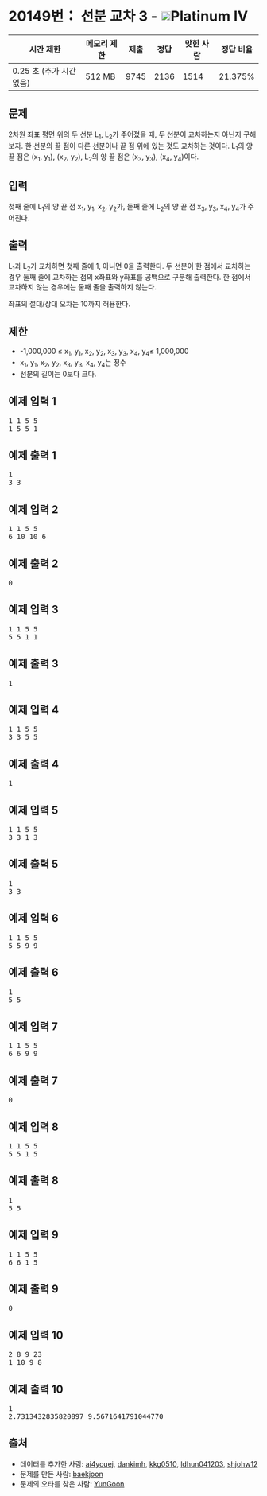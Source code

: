 # 20149번： 선분 교차 3 - <img src="https://static.solved.ac/tier_small/17.svg" style="height:20px" />Platinum IV


| 시간 제한 | 메모리 제한 | 제출 | 정답 | 맞힌 사람 | 정답 비율 |
| --- | --- | --- | --- | --- | --- |
| 0.25 초 (추가 시간 없음) | 512 MB | 9745 | 2136 | 1514 | 21.375% |


## 문제


2차원 좌표 평면 위의 두 선분 L<sub>1</sub>, L<sub>2</sub>가 주어졌을 때, 두 선분이 교차하는지 아닌지 구해보자. 한 선분의 끝 점이 다른 선분이나 끝 점 위에 있는 것도 교차하는 것이다.
L<sub>1</sub>의 양 끝 점은 (x<sub>1</sub>, y<sub>1</sub>), (x<sub>2</sub>, y<sub>2</sub>), L<sub>2</sub>의 양 끝 점은 (x<sub>3</sub>, y<sub>3</sub>), (x<sub>4</sub>, y<sub>4</sub>)이다.



## 입력


첫째 줄에 L<sub>1</sub>의 양 끝 점 x<sub>1</sub>, y<sub>1</sub>, x<sub>2</sub>, y<sub>2</sub>가, 둘째 줄에 L<sub>2</sub>의 양 끝 점 x<sub>3</sub>, y<sub>3</sub>, x<sub>4</sub>, y<sub>4</sub>가 주어진다.



## 출력


L<sub>1</sub>과 L<sub>2</sub>가 교차하면 첫째 줄에 1, 아니면 0을 출력한다.
두 선분이 한 점에서 교차하는 경우 둘째 줄에 교차하는 점의 x좌표와 y좌표를 공백으로 구분해 출력한다. 한 점에서 교차하지 않는 경우에는 둘째 줄을 출력하지 않는다.

좌표의 절대/상대 오차는 10까지 허용한다.



## 제한


- -1,000,000 ≤ x<sub>1</sub>, y<sub>1</sub>, x<sub>2</sub>, y<sub>2</sub>, x<sub>3</sub>, y<sub>3</sub>, x<sub>4</sub>, y<sub>4</sub>≤ 1,000,000
- x<sub>1</sub>, y<sub>1</sub>, x<sub>2</sub>, y<sub>2</sub>, x<sub>3</sub>, y<sub>3</sub>, x<sub>4</sub>, y<sub>4</sub>는 정수
- 선분의 길이는 0보다 크다.





## 예제 입력 1


<pre>1 1 5 5
1 5 5 1
</pre>


## 예제 출력 1


<pre>1
3 3
</pre>




## 예제 입력 2


<pre>1 1 5 5
6 10 10 6
</pre>


## 예제 출력 2


<pre>0
</pre>




## 예제 입력 3


<pre>1 1 5 5
5 5 1 1
</pre>


## 예제 출력 3


<pre>1
</pre>




## 예제 입력 4


<pre>1 1 5 5
3 3 5 5
</pre>


## 예제 출력 4


<pre>1
</pre>




## 예제 입력 5


<pre>1 1 5 5
3 3 1 3
</pre>


## 예제 출력 5


<pre>1
3 3
</pre>




## 예제 입력 6


<pre>1 1 5 5
5 5 9 9
</pre>


## 예제 출력 6


<pre>1
5 5
</pre>




## 예제 입력 7


<pre>1 1 5 5
6 6 9 9
</pre>


## 예제 출력 7


<pre>0
</pre>




## 예제 입력 8


<pre>1 1 5 5
5 5 1 5
</pre>


## 예제 출력 8


<pre>1
5 5
</pre>




## 예제 입력 9


<pre>1 1 5 5
6 6 1 5
</pre>


## 예제 출력 9


<pre>0
</pre>




## 예제 입력 10


<pre>2 8 9 23
1 10 9 8
</pre>


## 예제 출력 10


<pre>1
2.7313432835820897 9.5671641791044770
</pre>






## 출처


- 데이터를 추가한 사람: [ai4youej](/user/ai4youej), [dankimh](/user/dankimh), [kkg0510](/user/kkg0510), [ldhun041203](/user/ldhun041203), [shjohw12](/user/shjohw12)
- 문제를 만든 사람: [baekjoon](/user/baekjoon)
- 문제의 오타를 찾은 사람: [YunGoon](/user/YunGoon)




